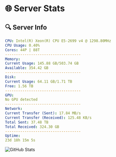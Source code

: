 # 🌐 Server Stats
## 🔍 Server Info
```yaml
CPU: Intel(R) Xeon(R) CPU E5-2699 v4 @ 1298.80MHz
CPU Usage: 0.40%
Cores: 44P | 88T
-----------------------------------
Memory:
Current Usage: 145.88 GB/503.74 GB
Available: 354.42 GB
-----------------------------------
Disk:
Current Usage: 64.11 GB/1.71 TB
Free: 1.56 TB
-----------------------------------
GPU:
No GPU detected
-----------------------------------
Network:
Current Transfer (Sent): 17.84 MB/s
Current Transfer (Received): 125.48 KB/s
Total Sent: 37.48 TB
Total Received: 324.30 GB
-----------------------------------
Uptime:
23d 18h 15m 5s
```
![GitHub Stats](https://img.shields.io/badge/Updated-2025-03-31_15:37:54-blue)